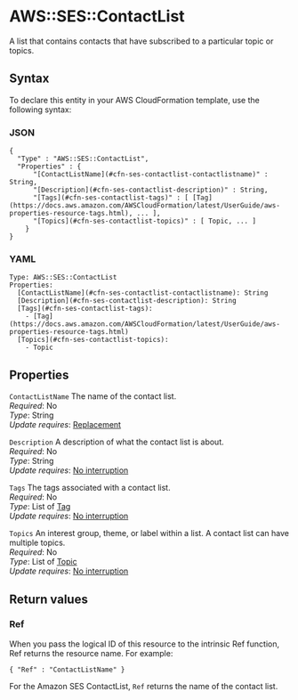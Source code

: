# AWS::SES::ContactList<a name="aws-resource-ses-contactlist"></a>

A list that contains contacts that have subscribed to a particular topic or topics\.

## Syntax<a name="aws-resource-ses-contactlist-syntax"></a>

To declare this entity in your AWS CloudFormation template, use the following syntax:

### JSON<a name="aws-resource-ses-contactlist-syntax.json"></a>

```
{
  "Type" : "AWS::SES::ContactList",
  "Properties" : {
      "[ContactListName](#cfn-ses-contactlist-contactlistname)" : String,
      "[Description](#cfn-ses-contactlist-description)" : String,
      "[Tags](#cfn-ses-contactlist-tags)" : [ [Tag](https://docs.aws.amazon.com/AWSCloudFormation/latest/UserGuide/aws-properties-resource-tags.html), ... ],
      "[Topics](#cfn-ses-contactlist-topics)" : [ Topic, ... ]
    }
}
```

### YAML<a name="aws-resource-ses-contactlist-syntax.yaml"></a>

```
Type: AWS::SES::ContactList
Properties:
  [ContactListName](#cfn-ses-contactlist-contactlistname): String
  [Description](#cfn-ses-contactlist-description): String
  [Tags](#cfn-ses-contactlist-tags):
    - [Tag](https://docs.aws.amazon.com/AWSCloudFormation/latest/UserGuide/aws-properties-resource-tags.html)
  [Topics](#cfn-ses-contactlist-topics):
    - Topic
```

## Properties<a name="aws-resource-ses-contactlist-properties"></a>

`ContactListName` <a name="cfn-ses-contactlist-contactlistname"></a>
The name of the contact list\.  
_Required_: No  
_Type_: String  
_Update requires_: [Replacement](https://docs.aws.amazon.com/AWSCloudFormation/latest/UserGuide/using-cfn-updating-stacks-update-behaviors.html#update-replacement)

`Description` <a name="cfn-ses-contactlist-description"></a>
A description of what the contact list is about\.  
_Required_: No  
_Type_: String  
_Update requires_: [No interruption](https://docs.aws.amazon.com/AWSCloudFormation/latest/UserGuide/using-cfn-updating-stacks-update-behaviors.html#update-no-interrupt)

`Tags` <a name="cfn-ses-contactlist-tags"></a>
The tags associated with a contact list\.  
_Required_: No  
_Type_: List of [Tag](https://docs.aws.amazon.com/AWSCloudFormation/latest/UserGuide/aws-properties-resource-tags.html)  
_Update requires_: [No interruption](https://docs.aws.amazon.com/AWSCloudFormation/latest/UserGuide/using-cfn-updating-stacks-update-behaviors.html#update-no-interrupt)

`Topics` <a name="cfn-ses-contactlist-topics"></a>
An interest group, theme, or label within a list\. A contact list can have multiple topics\.  
_Required_: No  
_Type_: List of [Topic](aws-properties-ses-contactlist-topic.md)  
_Update requires_: [No interruption](https://docs.aws.amazon.com/AWSCloudFormation/latest/UserGuide/using-cfn-updating-stacks-update-behaviors.html#update-no-interrupt)

## Return values<a name="aws-resource-ses-contactlist-return-values"></a>

### Ref<a name="aws-resource-ses-contactlist-return-values-ref"></a>

When you pass the logical ID of this resource to the intrinsic Ref function, Ref returns the resource name\. For example:

`{ "Ref" : "ContactListName" }`

For the Amazon SES ContactList, `Ref` returns the name of the contact list\.
